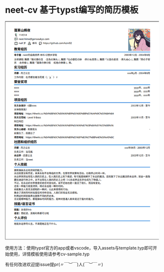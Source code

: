# neet-cv 基于typst编写的简历模板

![图片](./result.png "效果图")

使用方法：使用typst官方的app或者vscode，导入assets与template.typ即可开始使用，详情模板使用请参考cv-sample.typ

有任何改进欢迎提issue提pr(〃￣︶￣)人(￣︶￣〃)
